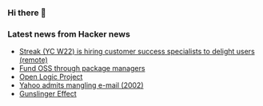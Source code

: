 ### Hi there 👋

<!--
**arashid-sh/arashid-sh** is a ✨ _special_ ✨ repository because its `README.md` (this file) appears on your GitHub profile.

Here are some ideas to get you started:

- 🔭 I’m currently working on ...
- 🌱 I’m currently learning ...
- 👯 I’m looking to collaborate on ...
- 🤔 I’m looking for help with ...
- 💬 Ask me about ...
- 📫 How to reach me: ...
- 😄 Pronouns: ...
- ⚡ Fun fact: ...
-->

### Latest news from Hacker news
<!-- BLOG-POST-LIST:START -->
- [Streak &lpar;YC W22&rpar; is hiring customer success specialists to delight users &lpar;remote&rpar;](https://www.streak.com/careers/customer-success-specialist-remote)
- [Fund OSS through package managers](https://dusted.codes/fund-oss-through-package-managers)
- [Open Logic Project](http://builds.openlogicproject.org/)
- [Yahoo admits mangling e-mail &lpar;2002&rpar;](https://web.archive.org/web/20210126143212/http://news.bbc.co.uk/2/hi/science/nature/2138014.stm)
- [Gunslinger Effect](https://en.wikipedia.org/wiki/Gunslinger_effect)
<!-- BLOG-POST-LIST:END -->
